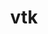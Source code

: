 ---
title: "vtk"
layout: cache
categories: [package, v0.22.2]
meta: {"versions": ["8.2.1a", "9.2.6"], "compilers": ["gcc@=11.1.0", "gcc@=11.4.0", "msvc@=19.39.33523"], "oss": ["ubuntu20.04", "ubuntu22.04", "windows10.0.20348"], "platforms": ["linux", "windows"], "targets": ["x86_64", "x86_64_v3"], "stacks": ["data-vis-sdk", "e4s", "root", "windows-vis"], "num_specs": 4, "num_specs_by_stack": {"data-vis-sdk": 2, "root": 4, "e4s": 1, "windows-vis": 1}}
spec_details: [{"hash": "ai655mzfn4elq742dqgr25usmvvkpgql", "compiler": "gcc@=11.1.0", "versions": ["8.2.1a"], "os": "ubuntu20.04", "platform": "linux", "target": "x86_64_v3", "variants": ["build_system=cmake", "build_type=Release", "~examples", "~ffmpeg", "generator=make", "~ipo", "+mpi", "+opengl2", "patches=34960ef,36b22cd,3b47ee0,541dc51,760fd6d,9535683,b0c3cea,b790d00", "+python", "~qt", "~xdmf"], "stacks": ["data-vis-sdk", "root"], "size": "-", "tarball": "https://binaries.spack.io/releases/v0.22.2/build_cache/linux-ubuntu20.04-x86_64_v3/gcc-11.1.0/vtk-8.2.1a/linux-ubuntu20.04-x86_64_v3-gcc-11.1.0-vtk-8.2.1a-ai655mzfn4elq742dqgr25usmvvkpgql.spack"}, {"hash": "5klavgcxmmrp734theiozl3hdid5fx5y", "compiler": "gcc@=11.1.0", "versions": ["8.2.1a"], "os": "ubuntu20.04", "platform": "linux", "target": "x86_64_v3", "variants": ["build_system=cmake", "build_type=Release", "~examples", "~ffmpeg", "generator=make", "~ipo", "+mpi", "+opengl2", "patches=34960ef,36b22cd,3b47ee0,541dc51,760fd6d,9535683,a4c63c6,b0c3cea,b790d00", "+python", "~qt", "~xdmf"], "stacks": ["data-vis-sdk", "root"], "size": "-", "tarball": "https://binaries.spack.io/releases/v0.22.2/build_cache/linux-ubuntu20.04-x86_64_v3/gcc-11.1.0/vtk-8.2.1a/linux-ubuntu20.04-x86_64_v3-gcc-11.1.0-vtk-8.2.1a-5klavgcxmmrp734theiozl3hdid5fx5y.spack"}, {"hash": "jmqbvfe6whrhdgc6fkkdt7h3onxumnsk", "compiler": "gcc@=11.4.0", "versions": ["8.2.1a"], "os": "ubuntu22.04", "platform": "linux", "target": "x86_64_v3", "variants": ["build_system=cmake", "build_type=Release", "~examples", "~ffmpeg", "generator=make", "~ipo", "+mpi", "+opengl2", "patches=34960ef,36b22cd,3b47ee0,541dc51,760fd6d,9535683,b0c3cea,b790d00", "+python", "~qt", "~xdmf"], "stacks": ["e4s", "root"], "size": "-", "tarball": "https://binaries.spack.io/releases/v0.22.2/build_cache/linux-ubuntu22.04-x86_64_v3/gcc-11.4.0/vtk-8.2.1a/linux-ubuntu22.04-x86_64_v3-gcc-11.4.0-vtk-8.2.1a-jmqbvfe6whrhdgc6fkkdt7h3onxumnsk.spack"}, {"hash": "xwh5prsv53xbko4bqmupg37v3zo3gtdm", "compiler": "msvc@=19.39.33523", "versions": ["9.2.6"], "os": "windows10.0.20348", "platform": "windows", "target": "x86_64", "variants": ["build_system=cmake", "build_type=Release", "~examples", "~ffmpeg", "generator=ninja", "~ipo", "~mpi", "+opengl2", "patches=0f1bf1d,4604d44,8f124b6", "~python", "~qt", "~xdmf"], "stacks": ["windows-vis", "root"], "size": "-", "tarball": "https://binaries.spack.io/releases/v0.22.2/build_cache/windows-windows10.0.20348-x86_64/msvc-19.39.33523/vtk-9.2.6/windows-windows10.0.20348-x86_64-msvc-19.39.33523-vtk-9.2.6-xwh5prsv53xbko4bqmupg37v3zo3gtdm.spack"}]
---